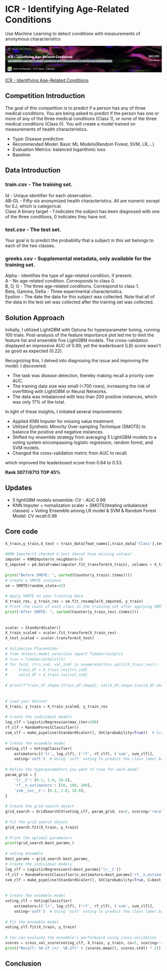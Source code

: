 # ICR - Identifying Age-Related Conditions
Use Machine Learning to detect conditions with measurements of anonymous characteristics

![competition](img/bgr.png)

[ICR - Identifying Age-Related Conditions](https://www.kaggle.com/competitions/icr-identify-age-related-conditions)

## Competition Introduction
The goal of this competition is to predict if a person has any of three medical conditions. 
You are being asked to predict if the person has one or more of any of the three medical conditions (Class 1), 
or none of the three medical conditions (Class 0). 
You will create a model trained on measurements of health characteristics.
- Type: Disease prediction
- Recommended Model: Basic ML Models(Random Forest, SVM, LR,...)
- Evaluation Metrics: balanced logarithmic loss
- Baseline: 

## Data Introduction
### train.csv - The training set.
Id - Unique identifier for each observation. \
AB-GL - Fifty-six anonymized health characteristics. All are numeric except for EJ, which is categorical. \
Class A binary target - 1 indicates the subject has been diagnosed with one of the three conditions, 0 indicates they have not. 
### test.csv - The test set. 
Your goal is to predict the probability that a subject in this set belongs to each of the two classes.
### greeks.csv - Supplemental metadata, only available for the training set.
Alpha -  Identifies the type of age-related condition, if present. \
A - No age-related condition. Corresponds to class 0. \
B, D, G - The three age-related conditions. Correspond to class 1. \
Beta, Gamma, Delta - Three experimental characteristics. \
Epsilon - The date the data for this subject was collected. Note that all of the data in the test set was collected after the training set was collected.


## Solution Approach

Initially, I utilized LightGBM with Optuna for hyperparameter tuning, running 100 trials. Post-analysis of the feature importance plot led me to limit the feature list and ensemble five LightGBM models. The cross-validation displayed an impressive AUC of 0.99, yet the leaderboard (LB) score wasn't as good as expected (0.22).

Recognizing this, I delved into diagnosing the issue and improving the model. I discovered:

- The task was disease detection, thereby making recall a priority over AUC.
- The training data size was small (<700 rows), increasing the risk of overfitting with LightGBM or Neural Networks.
- The data was imbalanced with less than 200 positive instances, which was only 17% of the total.

In light of these insights, I initiated several improvements:

- Applied KNN Imputer for missing value treatment.
- Utilized Synthetic Minority Over-sampling Technique (SMOTE) to balance the positive and negative instances.
- Shifted my ensemble strategy from averaging 5 LightGBM models to a voting system encompassing logistic regression, random forest, and SVM models.
- Changed the cross-validation metric from AUC to recall.

which improved the leaderboard score from 0.64 to 0.53.

**Rank 3077/6713 TOP 45%**


## Updates

- 5 lightGBM models ensemble: CV - AUC 0.99
- KNN Imputer + nomalization scaler + SMOTE(treating unbalanced classes) + Voting Ensemble among LR model & SVM & Random Forest Model: CV recall:0.98

## Core code 

```Python
X_train,y_train,X_test = train_data[feat_names],train_data['Class'],test_data[feat_names]

#KNN Imputer(I checked X_test doesnt have missing values)
imputer = KNNImputer(n_neighbors=3)
X_imputed = pd.DataFrame(imputer.fit_transform(X_train), columns = X_train.columns)

print("Before SMOTE: ", sorted(Counter(y_train).items()))
# Create a SMOTE instance
sm = SMOTE(random_state=42)

# Apply SMOTE to your training data
X_train_res, y_train_res = sm.fit_resample(X_imputed, y_train)
# Print the count of each class in the training set after applying SMOTE
print("After SMOTE: ", sorted(Counter(y_train_res).items()))


scaler = StandardScaler()
X_train_scaled = scaler.fit_transform(X_train_res)
X_test_scaled = scaler.transform(X_test)

# Validation Placeholder
# from sklearn.model_selection import TimeSeriesSplit
# tscv = TimeSeriesSplit(5) 
# for fold, (trn_ind, val_ind) in enumerate(tscv.split(X_train_res)):
#     train_df = X_train_res[trn_ind] 
#     valid_df = X_train_res[val_ind] 
    
# print(f"train_df.shape:{train_df.shape}; valid_df.shape:{valid_df.shape}") 


# Load your dataset
X_train, y_train = X_train_scaled, y_train_res

# Create the individual models
log_clf = LogisticRegression(max_iter=500)
rf_clf = RandomForestClassifier()
svm_clf = make_pipeline(StandardScaler(), SVC(probability=True))  # Scale data for SVM and set probability=True

# Create the ensemble model
voting_clf = VotingClassifier(
    estimators=[('lr', log_clf), ('rf', rf_clf), ('svm', svm_clf)],
    voting='soft')  # Using 'soft' voting to predict the class label based on the argmax of the sums of the predicted probabilities

# Define the hyperparameters you want to tune for each model
param_grid = {
    'lr__C': [0.1, 1.0, 10.0],
    'rf__n_estimators': [50, 100, 200],
    'svm__svc__C': [0.1, 1.0, 10.0],
}

# Create the grid search object
grid_search = GridSearchCV(voting_clf, param_grid, cv=5, scoring='recall')

# Fit the grid search object
grid_search.fit(X_train, y_train)

# Print the optimal parameters
print(grid_search.best_params_)

# voting ensemble 
best_params = grid_search.best_params_
# Create the individual models
log_clf = LogisticRegression(C=best_params['lr__C'])
rf_clf = RandomForestClassifier(n_estimators=best_params['rf__n_estimators'])
svm_clf = make_pipeline(StandardScaler(), SVC(probability=True, C=best_params['svm__svc__C']))


# Create the ensemble model
voting_clf = VotingClassifier(
    estimators=[('lr', log_clf), ('rf', rf_clf), ('svm', svm_clf)],
    voting='soft')  # Using 'soft' voting to predict the class label based on the argmax of the sums of the predicted probabilities

# Fit the ensemble model
voting_clf.fit(X_train, y_train)

# You can evaluate the ensemble's performance using cross-validation
scores = cross_val_score(voting_clf, X_train, y_train, cv=5, scoring='recall')
print("Recall: %0.2f (+/- %0.2f)" % (scores.mean(), scores.std() * 2))
```

## Conclusion

